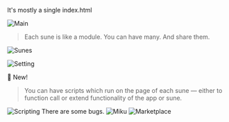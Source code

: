 It's mostly a single index.html

![Main](./public/appstore_content/screenshot1.jpg)

> Each sune is like a module. You can have many. And share them.

![Sunes](./public/appstore_content/screenshot6.jpg)

![Setting](./public/appstore_content/screenshot3.jpg)

💠 New! 

> You can have scripts which run on the page of each sune — either to function call or extend functionality of the app or sune.

![Scripting](./public/appstore_content/screenshot4.jpg)
There are some bugs.
![Miku](./public/appstore_content/screenshot_miku.png)
![Marketplace](./public/appstore_content/screenshot_marketplace.jpg)
